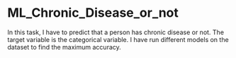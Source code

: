 # ML_Chronic_Disease_or_not
In this task, I have to predict that a person has chronic disease or not.
The target variable is the categorical variable. 
I have run different models on the dataset to find the maximum accuracy.
